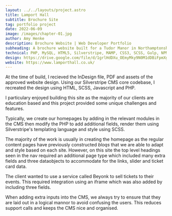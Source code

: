 ```yaml
---
layout: ../../layouts/project.astro
title: Lamport Hall
subtitle: Brochure Site
tag: portfolio project
date: 2022-06-09
image: /images/chapter-01.jpg
author: Amy Henke
description: Brochure Website | Web Developer Portfolio
subheading: A brochure website built for a Tudor Manor in Northamptonshire using Silverstripe and PHP.
technical: PHP, MySQL, HTML5, Silverstripe, MAMP, CSS3, SCSS, Gulp, NPM, Javascript, JQuery, Plesk, Adobe Illustrator, InDesign, Photoshop
design: https://drive.google.com/file/d/1grlHdDXu_OEmyMky9N0M1dDBiFpmXg5X/view?usp=sharing
website: https://www.lamporthall.co.uk/
---
```


At the time of build, I recieved the InDesign file, PDF and assets of the approved website design. Using our Silverstripe CMS core codebase, I recreated the design using HTML, SCSS, Javascript and PHP.

I particulary enjoyed building this site as the majority of our clients are education based and this project provided some unique challenges and features.

Typically, we create our homepages by adding in the relevant modules in the CMS then modify the PHP to add additional fields, render them using Silverstripe's templating language and style using SCSS.

The majority of the work is usually in creating the homepage as the regular content pages have previously constructed _bloqs_ that we are able to adapt and style based on each site. However, on this site the top level headings seen in the nav required an additional page type which included many extra fields and three dataobjects to accommodate for the links, slider and ticket card data.

The client wanted to use a service called Beyonk to sell tickets to their events. This required integration using an iframe which was also added by including three fields.

When adding extra inputs into the CMS, we always try to ensure that they are laid out in a logical mannor to avoid confusing the users. This reduces support calls and keeps the CMS nice and organised.
